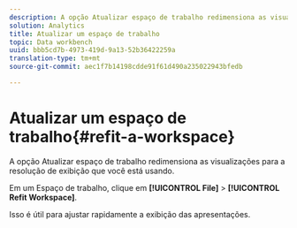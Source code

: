 ```yaml
---
description: A opção Atualizar espaço de trabalho redimensiona as visualizações para a resolução de exibição que você está usando.
solution: Analytics
title: Atualizar um espaço de trabalho
topic: Data workbench
uuid: bbb5cd7b-4973-419d-9a13-52b36422259a
translation-type: tm+mt
source-git-commit: aec1f7b14198cdde91f61d490a235022943bfedb

---
```



# Atualizar um espaço de trabalho{#refit-a-workspace}

A opção Atualizar espaço de trabalho redimensiona as visualizações para a resolução de exibição que você está usando.

Em um Espaço de trabalho, clique em **[!UICONTROL File]** > **[!UICONTROL Refit Workspace]**.

Isso é útil para ajustar rapidamente a exibição das apresentações.
